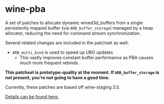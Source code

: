 # wine-pba

A set of patches to allocate dynamic wined3d_buffers from a single persistently mapped buffer (via `ARB_buffer_storage`) managed by a heap allocator, reducing the need for command stream synchronization.

Several related changes are included in the patchset as well:

- `ARB_multi_bind` is used to speed up UBO updates
    - This vastly improves constant buffer performance as PBA causes much more frequent rebinds.

**This patchset is prototype-quality at the moment. If `ARB_buffer_storage` is not present, you're not going to have a good time.**

Currently, these patches are based off wine-staging 3.5.

[Details can be found here.](https://comminos.com/posts/2018-02-21-wined3d-profiling.html)

